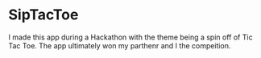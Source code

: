 # SipTacToe
I made this app during a Hackathon with the theme being a spin off of Tic Tac Toe. 
The app ultimately won my parthenr and I the compeition.
